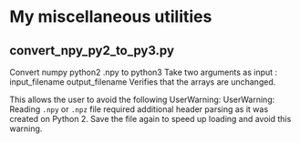 # My miscellaneous utilities

## convert_npy_py2_to_py3.py
Convert numpy python2 .npy to python3
Take two arguments as input : input_filename output_filename
Verifies that the arrays are unchanged.

This allows the user to avoid the following UserWarning:
    UserWarning: Reading `.npy` or `.npz` file required additional header parsing as it was created on Python 2.
    Save the file again to speed up loading and avoid this warning.
